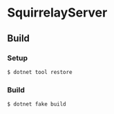 # SquirrelayServer

## Build

### Setup

```sh
$ dotnet tool restore
```

### Build

```sh
$ dotnet fake build
```

